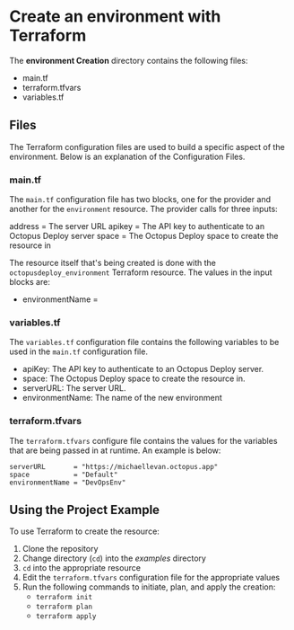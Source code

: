 # Create an environment with Terraform

The **environment Creation** directory contains the following files:

  - main.tf
  - terraform.tfvars
  - variables.tf

## Files

The Terraform configuration files are used to build a specific aspect of the environment. Below is an explanation of the Configuration Files.

### main.tf

The `main.tf` configuration file has two blocks, one for the provider and another for the `environment` resource. The provider calls for three inputs:

  address = The server URL
  apikey  = The API key to authenticate to an Octopus Deploy server
  space   = The Octopus Deploy space to create the resource in

The resource itself that's being created is done with the `octopusdeploy_environment` Terraform resource. The values in the input blocks are:

  - environmentName =

### variables.tf

The `variables.tf` configuration file contains the following variables to be used in the `main.tf` configuration file.

  - apiKey: The API key to authenticate to an Octopus Deploy server.
  - space: The Octopus Deploy space to create the resource in.
  - serverURL: The server URL.
  - environmentName: The name of the new environment

### terraform.tfvars

The `terraform.tfvars` configure file contains the values for the variables that are being passed in at runtime. An example is below:

```
serverURL       = "https://michaellevan.octopus.app"
space           = "Default"
environmentName = "DevOpsEnv"
```

## Using the Project Example

To use Terraform to create the resource:

1. Clone the repository
2. Change directory (`cd`) into the *examples* directory
3. `cd` into the appropriate resource 
4. Edit the `terraform.tfvars` configuration file for the appropriate values
5. Run the following commands to initiate, plan, and apply the creation:
   - `terraform init`
   - `terraform plan`
   - `terraform apply`